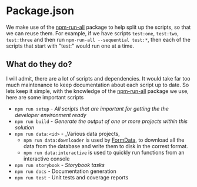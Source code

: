 # Package.json

We make use of the [npm-run-all][npmRunAll] package to help split up the scripts, so that we can reuse them. For example, if we have scripts `test:one`, `test:two`, `test:three` and then run `npm-run-all --sequential test:*`, then each of the scripts that start with "test:" would run one at a time.


## What do they do?

I will admit, there are a lot of scripts and dependencies. It would take far too much maintenance to keep documentation about each script up to date. So lets keep it simple, with the knowledge of the [npm-run-all][npmRunAll] package we use, here are some important scripts

- `npm run setup` - _All scripts that are important for getting the the developer environment ready_
- `npm run build` - _Generate the output of one or more projects within this solution_
- `npm run data:<id>` - _Various data projects, 
  - `npm run data:downloader` is used by [FormData][formDataGithub], to download all the data from the database and write them to disk in the correst format. 
  - `npm run data:interactive` is used to quickly run functions from an interactive console
- `npm run storybook` - _Storybook tasks_
- `npm run docs` - Documentation generation
- `npm run test` - Unit tests and coverage reports

<!-- Links used in the page -->

[npmRunAll]: https://www.npmjs.com/package/npm-run-all
[formDataGithub]: https://github.com/NMSUD/FormData

